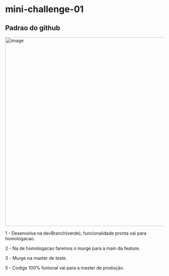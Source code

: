 # mini-challenge-01

## Padrao do github

<img width="600" alt="image" src="https://github.com/GustavoHoreste/mini-challenge-01/assets/101297032/cc0f96d1-6699-4af2-a3fb-c8ed94f450ef">

1 - Desenvolva na devBranch(verde), funcionalidade pronta vai para homologacao.

2 - Na de homologacao faremos o murge para a main da feature.

3 - Murge na master de teste. 

5 - Codigo 100% funional vai para a master de produção.
